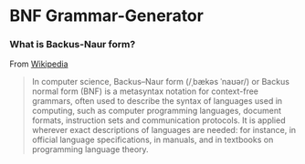 # BNF Grammar-Generator
 
<h3>What is Backus-Naur form?</h3>  

From [Wikipedia](https://en.wikipedia.org/wiki/Backus%E2%80%93Naur_form)

>In computer science, Backus–Naur form (/ˌbækəs ˈnaʊər/) or Backus normal form (BNF) is a metasyntax notation for context-free grammars, often used to describe the syntax of languages used in computing, such as computer programming languages, document formats, instruction sets and communication protocols. It is applied wherever exact descriptions of languages are needed: for instance, in official language specifications, in manuals, and in textbooks on programming language theory.
